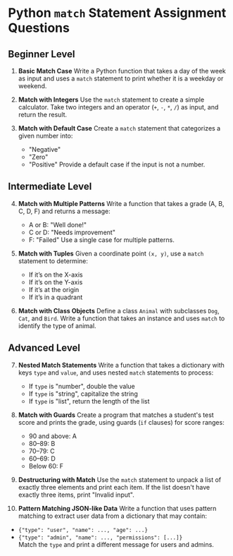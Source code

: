 # Python `match` Statement Assignment Questions

## Beginner Level

1. **Basic Match Case**
   Write a Python function that takes a day of the week as input and uses a `match` statement to print whether it is a weekday or weekend.

2. **Match with Integers**
   Use the `match` statement to create a simple calculator. Take two integers and an operator (`+`, `-`, `*`, `/`) as input, and return the result.

3. **Match with Default Case**
   Create a `match` statement that categorizes a given number into:
   - "Negative"
   - "Zero"
   - "Positive"
   Provide a default case if the input is not a number.

## Intermediate Level

4. **Match with Multiple Patterns**
   Write a function that takes a grade (A, B, C, D, F) and returns a message:
   - A or B: "Well done!"
   - C or D: "Needs improvement"
   - F: "Failed"
   Use a single case for multiple patterns.

5. **Match with Tuples**
   Given a coordinate point `(x, y)`, use a `match` statement to determine:
   - If it’s on the X-axis
   - If it’s on the Y-axis
   - If it’s at the origin
   - If it’s in a quadrant

6. **Match with Class Objects**
   Define a class `Animal` with subclasses `Dog`, `Cat`, and `Bird`. Write a function that takes an instance and uses `match` to identify the type of animal.

## Advanced Level

7. **Nested Match Statements**
   Write a function that takes a dictionary with keys `type` and `value`, and uses nested `match` statements to process:
   - If `type` is "number", double the value
   - If `type` is "string", capitalize the string
   - If `type` is "list", return the length of the list

8. **Match with Guards**
   Create a program that matches a student's test score and prints the grade, using guards (`if` clauses) for score ranges:
   - 90 and above: A
   - 80–89: B
   - 70–79: C
   - 60–69: D
   - Below 60: F

9. **Destructuring with Match**
   Use the `match` statement to unpack a list of exactly three elements and print each item. If the list doesn't have exactly three items, print "Invalid input".

10. **Pattern Matching JSON-like Data**
   Write a function that uses pattern matching to extract user data from a dictionary that may contain:
   - `{"type": "user", "name": ..., "age": ...}`
   - `{"type": "admin", "name": ..., "permissions": [...]}`  
   Match the `type` and print a different message for users and admins.

